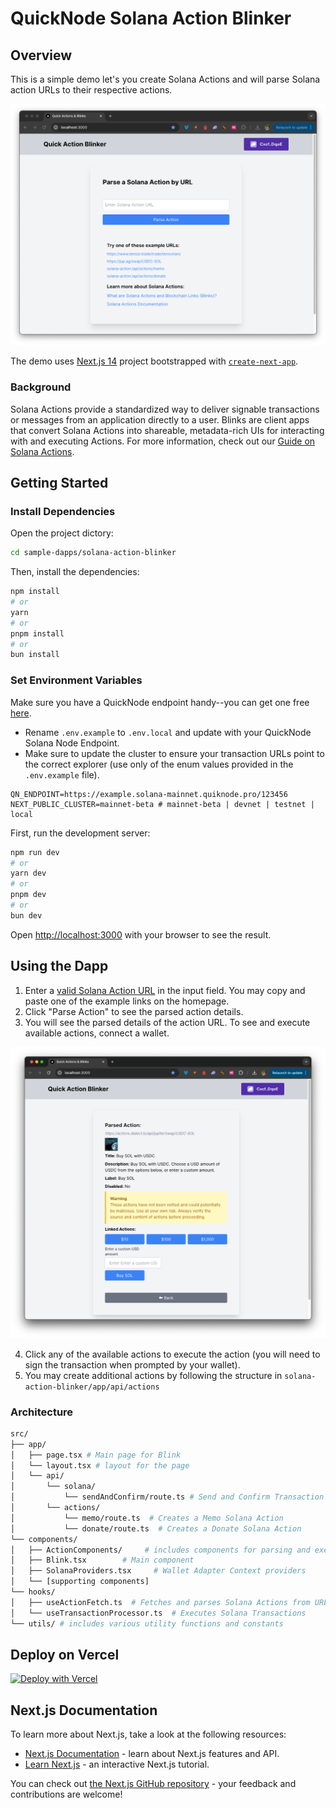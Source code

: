 # QuickNode Solana Action Blinker

## Overview

This is a simple demo let's you create Solana Actions and will parse Solana action URLs to their respective actions.

![Preview](public/preview.png)

The demo uses [Next.js 14](https://nextjs.org/) project bootstrapped with [`create-next-app`](https://github.com/vercel/next.js/tree/canary/packages/create-next-app).

### Background

Solana Actions provide a standardized way to deliver signable transactions or messages from an application directly to a user. 
Blinks are client apps that convert Solana Actions into shareable, metadata-rich UIs for interacting with and executing Actions.
For more information, check out our [Guide on Solana Actions](https://www.quicknode.com/guides/solana-development/solana-pay/actions-and-blinks/).

## Getting Started

### Install Dependencies

Open the project dictory: 

```bash
cd sample-dapps/solana-action-blinker
```
Then, install the dependencies:

```bash
npm install
# or
yarn
# or
pnpm install
# or
bun install
```

### Set Environment Variables

Make sure you have a QuickNode endpoint handy--you can get one free [here](https://www.quicknode.com/signup?utm_source=internal&utm_campaign=dapp-examples&utm_content=solana-action-blinker).

- Rename `.env.example` to `.env.local` and update with your QuickNode Solana Node Endpoint.
- Make sure to update the cluster to ensure your transaction URLs point to the correct explorer (use only of the enum values provided in the `.env.example` file).

```env
QN_ENDPOINT=https://example.solana-mainnet.quiknode.pro/123456
NEXT_PUBLIC_CLUSTER=mainnet-beta # mainnet-beta | devnet | testnet | local
```

First, run the development server:

```bash
npm run dev
# or
yarn dev
# or
pnpm dev
# or
bun dev
```

Open [http://localhost:3000](http://localhost:3000) with your browser to see the result.

## Using the Dapp

1. Enter a [valid Solana Action URL](https://solana.com/docs/advanced/actions#detecting-actions-via-blinks) in the input field. You may copy and paste one of the example links on the homepage.
2. Click "Parse Action" to see the parsed action details.
3. You will see the parsed details of the action URL. To see and execute available actions, connect a wallet. 

![Preview](public/parsed-jup.png)

4. Click any of the available actions to execute the action (you will need to sign the transaction when prompted by your wallet).
5. You may create additional actions by following the structure in `solana-action-blinker/app/api/actions`

### Architecture

```bash
src/
├── app/
│   ├── page.tsx # Main page for Blink
│   └── layout.tsx # layout for the page
│   └── api/
│       └── solana/
│           └── sendAndConfirm/route.ts # Send and Confirm Transaction
│       └── actions/
│           └── memo/route.ts  # Creates a Memo Solana Action
│           └── donate/route.ts  # Creates a Donate Solana Action
└── components/
│   ├── ActionComponents/     # includes components for parsing and executing Solana Actions
│   ├── Blink.tsx        # Main component
│   ├── SolanaProviders.tsx     # Wallet Adapter Context providers
│   └── [supporting components]
└── hooks/
│   ├── useActionFetch.ts  # Fetches and parses Solana Actions from URLs
│   └── useTransactionProcessor.ts  # Executes Solana Transactions
└── utils/ # includes various utility functions and constants

```

## Deploy on Vercel

[![Deploy with Vercel](https://vercel.com/button)](https://vercel.com/new/clone?repository-url=https%3A%2F%2Fgithub.com%2Fquiknode-labs%2Fqn-guide-examples%2Fsample-dapps%2Fsolana-action-blinker&env=QN_ENDPOINT,NEXT_PUBLIC_CLUSTER&envDescription=Requires%20a%20Solana%20Endpoint&envLink=https%3A%2F%2Fdashboard.quicknode.com%2Fendpoints&project-name=solana-action-blinker&repository-name=solana-action-blinker&redirect-url=https%3A%2F%2Fdashboard.quicknode.com%2F&demo-title=Quick%20Actions%20Blinker&demo-description=A%20sample%20tool%20for%20creating%20%26%20parsing%20Solana%20Actions%20and%20Generating%20Blinks%20)

## Next.js Documentation

To learn more about Next.js, take a look at the following resources:

- [Next.js Documentation](https://nextjs.org/docs) - learn about Next.js features and API.
- [Learn Next.js](https://nextjs.org/learn) - an interactive Next.js tutorial.

You can check out [the Next.js GitHub repository](https://github.com/vercel/next.js/) - your feedback and contributions are welcome!
